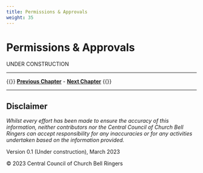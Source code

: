 ```yaml
---
title: Permissions & Approvals
weight: 35
---
```


# Permissions & Approvals

UNDER CONSTRUCTION

----

{{<hint info>}}
**[Previous Chapter](../030-specialist-advice/)** - **[Next Chapter](../040-managing-project/)**
{{</hint>}}

----

## Disclaimer
 
*Whilst every effort has been made to ensure the accuracy of this information, neither contributors nor the Central Council of Church Bell Ringers can accept responsibility for any inaccuracies or for any activities undertaken based on the information provided.*

Version 0.1 (Under construction), March 2023

© 2023 Central Council of Church Bell Ringers
